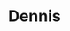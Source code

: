 ---
title: Dennis
description: 'Dennis is een politicoloog in spe.'
keyword: 'Nette jongen'
pseudonym: true
image: avatar.webp
---